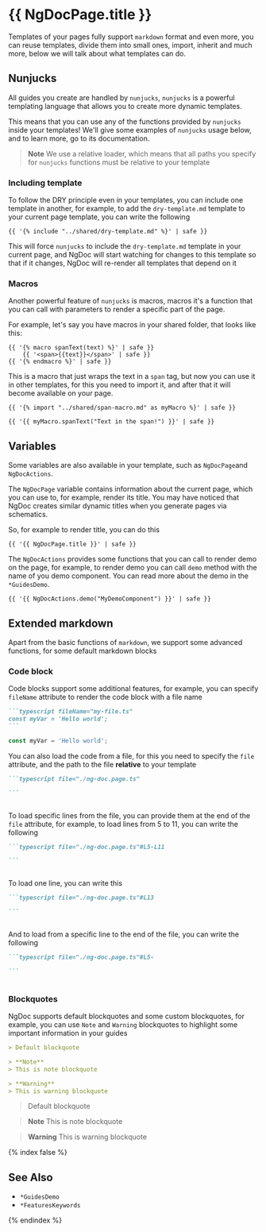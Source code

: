 # {{ NgDocPage.title }}

Templates of your pages fully support `markdown` format and even more, you can reuse templates,
divide them into small ones, import, inherit and much more, below we will talk about what templates
can do.

## Nunjucks

All guides you create are handled by `nunjucks`, `nunjucks` is a powerful templating language
that allows you to create more dynamic templates.

This means that you can use any of the functions provided by `nunjucks` inside your templates!
We'll give some examples of `nunjucks` usage below, and to learn more, go to its documentation.

> **Note**
> We use a relative loader, which means that all paths you specify for `nunjucks` functions must be
> relative to your template

### Including template

To follow the DRY principle even in your templates, you can include one template in another, for
example, to add the `dry-template.md` template to your current page template, you can write the
following

```twig fileName="index.md"
{{ '{% include "../shared/dry-template.md" %}' | safe }}
```

This will force `nunjucks` to include the `dry-template.md` template in your current page, and NgDoc
will start watching for changes to this template so that if it changes, NgDoc will re-render all
templates that depend on it

### Macros

Another powerful feature of `nunjucks` is macros, macros it's a function that you can call with
parameters to render a specific part of the page.

For example, let's say you have macros in your shared folder, that looks like this:

```twig fileName="span-macro.md"
{{ '{% macro spanText(text) %}' | safe }}
	{{ '<span>{{text}}</span>' | safe }}
{{ '{% endmacro %}' | safe }}
```

This is a macro that just wraps the text in a `span` tag, but now you can use it in other
templates, for this you need to import it, and after that it will become available on your page.

```twig fileName="index.md"
{{ '{% import "../shared/span-macro.md" as myMacro %}' | safe }}

{{ '{{ myMacro.spanText("Text in the span!") }}' | safe }}
```

## Variables

Some variables are also available in your template, such as `NgDocPage`and `NgDocActions`.

The `NgDocPage` variable contains information about the current page, which you can use to, for
example, render its title. You may have noticed that NgDoc creates similar dynamic titles when you
generate pages via schematics.

So, for example to render title, you can do this

```twig fileName="index.md"
{{ '{{ NgDocPage.title }}' | safe }}
```

The `NgDocActions` provides some functions that you can call to render demo on the page,
for example, to render demo you can call `demo` method with the name of you demo component.
You can read more about the demo in the `*GuidesDemo`.

```twig fileName="index.md"
{{ '{{ NgDocActions.demo("MyDemoComponent") }}' | safe }}
```

## Extended markdown

Apart from the basic functions of `markdown`, we support some advanced functions, for some default
markdown blocks

### Code block

Code blocks support some additional features, for example, you can specify `fileName` attribute
to render the code block with a file name

````markdown fileName="index.md"
```typescript fileName="my-file.ts"
const myVar = 'Hello world';
```
````

```typescript fileName="my-file.ts"
const myVar = 'Hello world';
```

You can also load the code from a file, for this you need to specify the `file` attribute,
and the path to the file **relative** to your template

````markdown fileName="index.md"
```typescript file="./ng-doc.page.ts"

```
````

```typescript file="./ng-doc.page.ts"

```

To load specific lines from the file, you can provide them at the end of the `file` attribute,
for example, to load lines from 5 to 11, you can write the following

````markdown fileName="index.md"
```typescript file="./ng-doc.page.ts"#L5-L11

```
````

```typescript file="./ng-doc.page.ts"#L5-L11

```

To load one line, you can write this

````markdown fileName="index.md"
```typescript file="./ng-doc.page.ts"#L13

```
````

```typescript file="./ng-doc.page.ts"#L13

```

And to load from a specific line to the end of the file, you can write the following

````markdown fileName="index.md"
```typescript file="./ng-doc.page.ts"#L5-

```
````

```typescript file="./ng-doc.page.ts"#L5-

```

### Blockquotes

NgDoc supports default blockquotes and some custom blockquotes, for example, you can use
`Note` and `Warning` blockquotes to highlight some important information in your guides

```markdown fileName="index.md"
> Default blockquote

> **Note**
> This is note blockquote

> **Warning**
> This is warning blockquote
```

> Default blockquote

> **Note**
> This is note blockquote

> **Warning**
> This is warning blockquote

{% index false %}

## See Also

- `*GuidesDemo`
- `*FeaturesKeywords`

{% endindex %}
